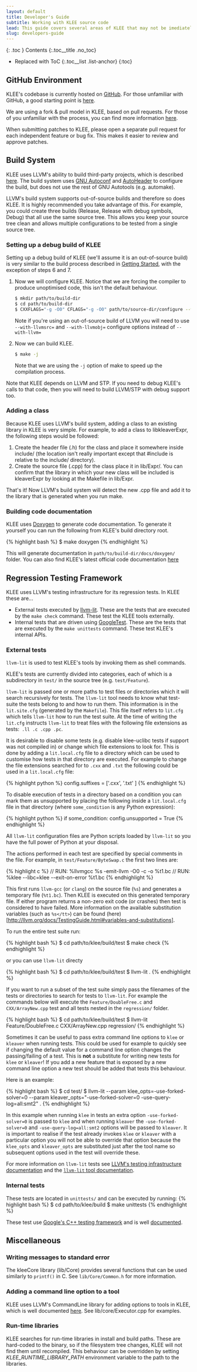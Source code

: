```yaml
---
layout: default
title: Developer's Guide
subtitle: Working with KLEE source code
lead: This guide covers several areas of KLEE that may not be imediately obvious to new developers.
slug: developers-guide
---
```


{: .toc }
Contents
{:.toc__title .no_toc}
* Replaced with ToC
{:.toc__list .list-anchor}
{:toc}

## GitHub Environment

KLEE's codebase is currently hosted on [GitHub](https://github.com/klee/klee). For those unfamiliar with GitHub, a good starting point is [here](https://help.github.com/categories/54/articles).

We are using a fork & pull model in KLEE, based on pull requests. For those of you unfamiliar with the process, you can find more information [here](https://help.github.com/articles/using-pull-requests).

When submitting patches to KLEE, please open a separate pull request for each independent feature or bug fix. This makes it easier to review and approve patches.

## Build System

KLEE uses LLVM's ability to build third-party projects, which is described [here](http://llvm.org/docs/Projects.html). The build system uses [GNU Autoconf](http://www.gnu.org/software/autoconf/) and [AutoHeader](http://www.gnu.org/savannah-checkouts/gnu/autoconf/manual/autoconf-2.69/html_node/autoheader-Invocation.html) to configure the build, but does not use the rest of GNU Autotools (e.g. automake).

LLVM's build system supports out-of-source builds and therefore so does KLEE. It is highly recommended you take advantage of this. For example, you could create three builds (Release, Release with debug symbols, Debug) that all use the same source tree. This allows you keep your source tree clean and allows multiple configurations to be tested from a single source tree.

### Setting up a debug build of KLEE

Setting up a debug build of KLEE (we'll assume it is an out-of-source build) is very similar to the build process described in [Getting Started]({{site.baseurl}}/getting-started), with the exception of steps 6 and 7.

1.  Now we will configure KLEE. Notice that we are forcing the compiler to produce unoptimised code, this isn't the default behaviour.

    ```bash
    $ mkdir path/to/build-dir  
    $ cd path/to/build-dir  
    $ CXXFLAGS="-g -O0" CFLAGS="-g -O0" path/to/source-dir/configure --with-llvm=path/to/llvm --with-stp=path/to/stp/install --with-uclibc=path/to/klee-uclibc --enable-posix-runtime --with-runtime=Debug+Asserts
    ```

    Note if you're using an out-of-source build of LLVM you will need to use `--with-llvmsrc=` and `--with-llvmobj=` configure options instead of `--with-llvm=`
    
2.  Now we can build KLEE.

    ```bash
    $ make -j
    ```

    Note that we are using the `-j` option of make to speed up the compilation process.

Note that KLEE depends on LLVM and STP. If you need to debug KLEE's calls to that code, then you will need to build LLVM/STP with debug support too.

### Adding a class

Because KLEE uses LLVM's build system, adding a class to an existing library in KLEE is very simple. For example, to add a class to libkleaverExpr, the following steps would be followed:

1. Create the header file (.h) for the class and place it somewhere inside include/ (the location isn't really important except that #include is relative to the include/ directory).
2. Create the source file (.cpp) for the class place it in lib/Expr/. You can confirm that the library in which your new class will be included is kleaverExpr by looking at the Makefile in lib/Expr.

That's it! Now LLVM's build system will detect the new .cpp file and add it to the library that is generated when you run make.

### Building code documentation

KLEE uses [Doxygen](http://www.doxygen.org) to generate code documentation. To generate it yourself you can run the following from KLEE's build directory root.

{% highlight bash %}
$ make doxygen
{% endhighlight %}

This will generate documentation in `path/to/build-dir/docs/doxygen/` folder. You can also find KLEE's latest official code documentation [here](http://test.minormatter.com/~ddunbar/klee-doxygen/index.html)

## Regression Testing Framework

KLEE uses LLVM's testing infrastructure for its regression tests. In KLEE these are...

* External tests executed by [llvm-lit](http://llvm.org/docs/CommandGuide/lit.html). These are the tests that are executed by the ``make check`` command. These test the KLEE tools externally.
* Internal tests that are driven using [GoogleTest](https://code.google.com/p/googletest/). These are the tests that are executed by the ``make unittests`` command.  These test KLEE's internal APIs.

### External tests

``llvm-lit`` is used to test KLEE's tools by invoking them as shell commands.

KLEE's tests are currently divided into categories, each of which is a subdirectory in ``test/`` in the source tree (e.g. ``test/Feature``).

``llvm-lit`` is passed one or more paths to test files or directories which it will search recursively for tests. The ``llvm-lit`` tool needs to know what test-suite the tests belong to and how to run them. This information is in the ``lit.site.cfg`` (generated by the ``Makefile``). This file itself refers to ``lit.cfg`` which tells ``llvm-lit`` how to run the test suite. At the time of writing the ``lit.cfg`` instructs ``llvm-lit`` to treat files with the following file extensions as tests:`` .ll .c .cpp .pc``.

It is desirable to disable some tests (e.g. disable klee-uclibc tests if support was not compiled in) or change which file extensions to look for. This is done by adding a ``lit.local.cfg`` file to a directory which can be used to customise how tests in that directory are executed. For example to change the file extensions searched for to ``.cxx`` and ``.txt`` the following could be used in a ``lit.local.cfg`` file:

{% highlight python %}
config.suffixes = ['.cxx', '.txt' ]
{% endhighlight %}

To disable execution of tests in a directory based on a condition you can
mark them as unsupported by placing the following inside a
``lit.local.cfg`` file in that directory (where ``some_condition`` is any Python expression):

{% highlight python %}
if some_condition:  config.unsupported = True
{% endhighlight %}

All ``llvm-lit`` configuration files are Python scripts loaded by ``llvm-lit`` so you have the full power of Python at your disposal.

The actions performed in each test are specified by special comments in the file. For example, in ``test/Feature/ByteSwap.c`` the first two lines are:

{% highlight c %}
// RUN: %llvmgcc %s -emit-llvm -O0 -c -o %t1.bc
// RUN: %klee --libc=klee --exit-on-error %t1.bc
{% endhighlight %}

This first runs ``llvm-gcc`` (or ``clang``) on the source file (``%s``) and generates a temporary file (``%t1.bc``). Then KLEE is executed on this generated temporary file. If either program returns a non-zero exit code (or crashes) then test is considered to have failed. More information on the available substitution variables (such as ``%s</tt>``) can be found (here)[http://llvm.org/docs/TestingGuide.html#variables-and-substitutions].

To run the entire test suite run:

{% highlight bash %}
$ cd path/to/klee/build/test
$ make check
{% endhighlight %}

or you can use ``llvm-lit`` directy

{% highlight bash %}
$ cd path/to/klee/build/test
$ llvm-lit .
{% endhighlight %}

If you want to run a subset of the test suite simply pass the filenames of the tests or directories to search for tests to ``llvm-lit``. For example the commands below will execute the ``Feature/DoubleFree.c`` and ``CXX/ArrayNew.cpp`` test and all tests nested in the ``regression/`` folder.

{% highlight bash %}
$ cd path/to/klee/build/test
$ llvm-lit Feature/DoubleFree.c CXX/ArrayNew.cpp  regression/
{% endhighlight %}

Sometimes it can be useful to pass extra command line options to ``klee`` or ``kleaver`` when running tests. This could be used for example to quickly see if changing the default value for a command line option changes the passing/failing of a test. This is **not** a substitute for writing new tests for ``klee`` or ``kleaver``! If you add a new feature that is exposed by a new command line option a new test should be added that tests this behaviour.

Here is an example:

{% highlight bash %}
$ cd test/
$ llvm-lit --param klee_opts=-use-forked-solver=0 --param kleaver_opts="-use-forked-solver=0 -use-query-log=all:smt2" .
{% endhighlight %}

In this example when running ``klee`` in tests an extra option ``-use-forked-solver=0`` is passed to ``klee`` and when running ``kleaver`` the ``-use-forked-solver=0`` and ``-use-query-log=all:smt2`` options will be passed to ``kleaver``. It is important to realise if the test already invokes ``klee`` or ``kleaver`` with a particular option you will not be able to override that option because the ``klee_opts`` and ``kleaver_opts`` are substituted just after the tool name so subsequent options used in the test will override these.

For more information on ``llvm-lit`` tests see [LLVM's testing infrastructure documentation](http://llvm.org/docs/TestingGuide.html#id1) and the [``llvm-lit`` tool documentation](http://llvm.org/docs/CommandGuide/lit.html).

### Internal tests

These tests are located in ``unittests/`` and can be executed by running:
{% highlight bash %}
$ cd path/to/klee/build
$ make unittests
{% endhighlight %}

These test use [Google's C++ testing framework](https://code.google.com/p/googletest/) and is well [documented](https://code.google.com/p/googletest/wiki/Documentation).

## Miscellaneous

### Writing messages to standard error

The kleeCore library (lib/Core) provides several functions that can be used similarly to `printf()` in C. See `lib/Core/Common.h` for more information.

### Adding a command line option to a tool

KLEE uses LLVM's CommandLine library for adding options to tools in KLEE, which is well documented [here](http://llvm.org/docs/CommandLine.html). See lib/core/Executor.cpp for examples.

### Run-time libraries

KLEE searches for run-time libraries in install and build paths. These are hard-coded to the binary, so if the filesystem tree changes, KLEE will not find them until recompiled. This behaviour can be overridden by setting _KLEE_RUNTIME_LIBRARY_PATH_ environment variable to the path to the libraries.
